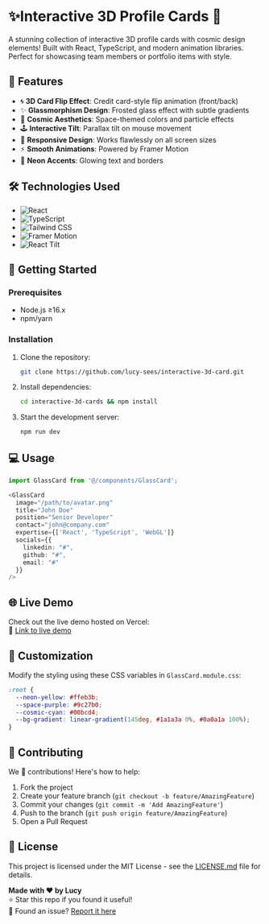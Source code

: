 #  ✨Interactive 3D Profile Cards 🚀

A stunning collection of interactive 3D profile cards with cosmic design elements! Built with React, TypeScript, and modern animation libraries. Perfect for showcasing team members or portfolio items with style. 

<!-- ![Demo Preview](https://interactive-3-d-card.vercel.app/) -->

## 🌟 Features

- 🌀 **3D Card Flip Effect**: Credit card-style flip animation (front/back)
- ✨ **Glassmorphism Design**: Frosted glass effect with subtle gradients
- 🌌 **Cosmic Aesthetics**: Space-themed colors and particle effects
- 🕹️ **Interactive Tilt**: Parallax tilt on mouse movement
- 📱 **Responsive Design**: Works flawlessly on all screen sizes
- ⚡ **Smooth Animations**: Powered by Framer Motion
- 🔮 **Neon Accents**: Glowing text and borders

## 🛠️ Technologies Used

- ![React](https://img.shields.io/badge/-React-61DAFB?logo=react&logoColor=white)
- ![TypeScript](https://img.shields.io/badge/-TypeScript-3178C6?logo=typescript&logoColor=white)
- ![Tailwind CSS](https://img.shields.io/badge/-Tailwind_CSS-38B2AC?logo=tailwind-css&logoColor=white)
- ![Framer Motion](https://img.shields.io/badge/-Framer_Motion-0055FF)
- ![React Tilt](https://img.shields.io/badge/-React_Tilt-000000)

## 🚀 Getting Started

### Prerequisites
- Node.js ≥16.x
- npm/yarn

### Installation
1. Clone the repository:
   ```bash
   git clone https://github.com/lucy-sees/interactive-3d-card.git
   ```
2. Install dependencies:
   ```bash
   cd interactive-3d-cards && npm install
   ```
3. Start the development server:
   ```bash
   npm run dev
   ```

## 💻 Usage

```typescript
import GlassCard from '@/components/GlassCard';

<GlassCard
  image="/path/to/avatar.png"
  title="John Doe"
  position="Senior Developer"
  contact="john@company.com"
  expertise={['React', 'TypeScript', 'WebGL']}
  socials={{
    linkedin: "#",
    github: "#",
    email: "#"
  }}
/>
```

## 🌐 Live Demo

Check out the live demo hosted on Vercel:  
🔗 [Link to live demo](https://your-demo-link.vercel.app)

## 🎨 Customization

Modify the styling using these CSS variables in `GlassCard.module.css`:

```css
:root {
  --neon-yellow: #ffeb3b;
  --space-purple: #9c27b0;
  --cosmic-cyan: #00bcd4;
  --bg-gradient: linear-gradient(145deg, #1a1a3a 0%, #0a0a1a 100%);
}
```

## 🤝 Contributing

We 💖 contributions! Here's how to help:
1. Fork the project
2. Create your feature branch (`git checkout -b feature/AmazingFeature`)
3. Commit your changes (`git commit -m 'Add AmazingFeature'`)
4. Push to the branch (`git push origin feature/AmazingFeature`)
5. Open a Pull Request

## 📄 License

This project is licensed under the MIT License - see the [LICENSE.md](LICENSE.md) file for details.


**Made with ❤️ by Lucy**  
⭐ Star this repo if you found it useful!  
🐞 Found an issue? [Report it here](https://github.com/yourusername/interactive-3d-cards/issues)